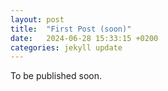 ```yaml
---
layout: post
title:  "First Post (soon)"
date:   2024-06-28 15:33:15 +0200
categories: jekyll update
---
```

To be published soon.

